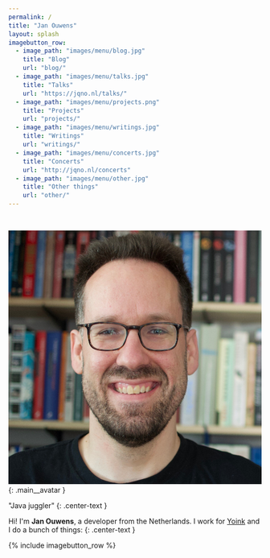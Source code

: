 ```yaml
---
permalink: /
title: "Jan Ouwens"
layout: splash
imagebutton_row:
  - image_path: "images/menu/blog.jpg"
    title: "Blog"
    url: "blog/"
  - image_path: "images/menu/talks.jpg"
    title: "Talks"
    url: "https://jqno.nl/talks/"
  - image_path: "images/menu/projects.png"
    title: "Projects"
    url: "projects/"
  - image_path: "images/menu/writings.jpg"
    title: "Writings"
    url: "writings/"
  - image_path: "images/menu/concerts.jpg"
    title: "Concerts"
    url: "http://jqno.nl/concerts"
  - image_path: "images/menu/other.jpg"
    title: "Other things"
    url: "other/"
---
```

&nbsp;

![Jan Ouwens](/images/meta/avatar.jpg){: .main__avatar }

"Java juggler"
{: .center-text }

Hi! I'm **Jan Ouwens**, a developer from the Netherlands. I work for [Yoink](https://yoink.nl) and I do a bunch of things:
{: .center-text }

{% include imagebutton_row %}

<a hidden rel="me" href="https://mastodon.online/@jqno">Mastodon verification link</a>
